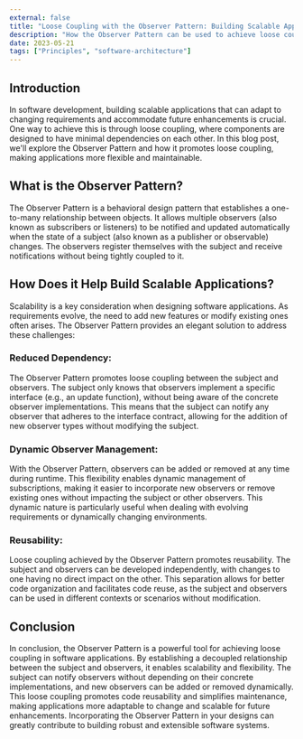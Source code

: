 ```yaml
---
external: false
title: "Loose Coupling with the Observer Pattern: Building Scalable Applications"
description: "How the Observer Pattern can be used to achieve loose coupling between objects."
date: 2023-05-21
tags: ["Principles", "software-architecture"]
---
```


## Introduction

In software development, building scalable applications that can adapt to changing requirements and accommodate future enhancements is crucial. One way to achieve this is through loose coupling, where components are designed to have minimal dependencies on each other. In this blog post, we'll explore the Observer Pattern and how it promotes loose coupling, making applications more flexible and maintainable.

## What is the Observer Pattern?

The Observer Pattern is a behavioral design pattern that establishes a one-to-many relationship between objects. It allows multiple observers (also known as subscribers or listeners) to be notified and updated automatically when the state of a subject (also known as a publisher or observable) changes. The observers register themselves with the subject and receive notifications without being tightly coupled to it.

## How Does it Help Build Scalable Applications?

Scalability is a key consideration when designing software applications. As requirements evolve, the need to add new features or modify existing ones often arises. The Observer Pattern provides an elegant solution to address these challenges:

### Reduced Dependency:

The Observer Pattern promotes loose coupling between the subject and observers. The subject only knows that observers implement a specific interface (e.g., an update function), without being aware of the concrete observer implementations. This means that the subject can notify any observer that adheres to the interface contract, allowing for the addition of new observer types without modifying the subject.

### Dynamic Observer Management:

With the Observer Pattern, observers can be added or removed at any time during runtime. This flexibility enables dynamic management of subscriptions, making it easier to incorporate new observers or remove existing ones without impacting the subject or other observers. This dynamic nature is particularly useful when dealing with evolving requirements or dynamically changing environments.

### Reusability:

Loose coupling achieved by the Observer Pattern promotes reusability. The subject and observers can be developed independently, with changes to one having no direct impact on the other. This separation allows for better code organization and facilitates code reuse, as the subject and observers can be used in different contexts or scenarios without modification.

## Conclusion

In conclusion, the Observer Pattern is a powerful tool for achieving loose coupling in software applications. By establishing a decoupled relationship between the subject and observers, it enables scalability and flexibility. The subject can notify observers without depending on their concrete implementations, and new observers can be added or removed dynamically. This loose coupling promotes code reusability and simplifies maintenance, making applications more adaptable to change and scalable for future enhancements. Incorporating the Observer Pattern in your designs can greatly contribute to building robust and extensible software systems.
